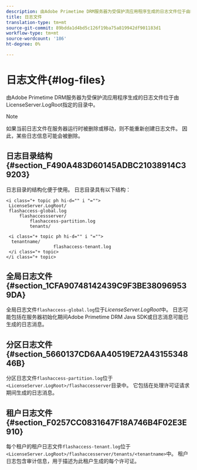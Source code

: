 ```yaml
---
description: 由Adobe Primetime DRM服务器为受保护流应用程序生成的日志文件位于由LicenseServer.LogRoot指定的目录中。
title: 日志文件
translation-type: tm+mt
source-git-commit: 89bdda1d4bd5c126f19ba75a819942df901183d1
workflow-type: tm+mt
source-wordcount: '186'
ht-degree: 0%

---
```



# 日志文件{#log-files}

由Adobe Primetime DRM服务器为受保护流应用程序生成的日志文件位于由LicenseServer.LogRoot指定的目录中。

>[!NOTE]
>
>如果当前日志文件在服务器运行时被删除或移动，则不能重新创建日志文件。 因此，某些日志信息可能会被删除。

## 日志目录结构{#section_F490A483D60145ADBC21038914C39203}

日志目录的结构化便于使用。 日志目录具有以下结构：

```
<i class="+ topic ph hi-d="" i "="">
 LicenseServer.LogRoot/ 
 flashaccess-global.log 
     flashaccessserver/ 
         flashaccess-partition.log 
         tenants/ 
             
 <i class="+ topic ph hi-d="" i "="">
  tenantname/ 
                  flashaccess-tenant.log
 </i class="+ topic>
</i class="+ topic>
```

## 全局日志文件{#section_1CFA90748142439C9F3BE380969539DA}

全局日志文件`flashaccess-global.log`位于&#x200B;*LicenseServer.LogRoot*&#x200B;中。 日志可能包括在服务器初始化期间Adobe Primetime DRM Java SDK或日志消息可能已生成的日志消息。

## 分区日志文件{#section_5660137CD6AA40519E72A4315534846B}

分区日志文件`flashaccess-partition.log`位于`<LicenseServer.LogRoot>/flashaccesserver`目录中。 它包括在处理许可证请求期间生成的日志消息。

## 租户日志文件{#section_F0257CC0831647F18A746B4F02E3E910}

每个租户的租户日志文件`flashaccess-tenant.log`位于`<LicenseServer.LogRoot>/flashaccesserver/tenants/<tenantname>`中。 租户日志包含审计信息，用于描述为此租户生成的每个许可证。
